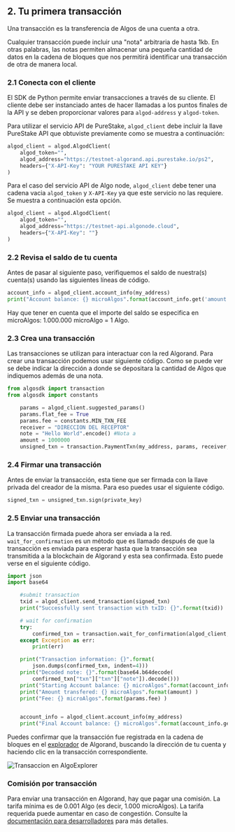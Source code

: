 ## 2. Tu primera transacción

Una transacción es la transferencia de Algos de una cuenta a otra.

Cualquier transacción puede incluir una "nota" arbitraria de hasta 1kb. En otras palabras, las notas permiten almacenar una pequeña cantidad de datos en la cadena de bloques que nos permitirá identificar una transacción de otra de manera local.

### 2.1 Conecta con el cliente

El SDK de Python permite enviar transacciones a través de su cliente. El cliente debe ser instanciado antes de hacer llamadas a los puntos finales de la API y se deben proporcionar valores para `algod-address` y `algod-token`. 

Para utilizar el servicio API de PureStake, `algod_client` debe incluir la llave PureStake API que obtuviste previamente como se muestra a continuación:

```python
algod_client = algod.AlgodClient(
    algod_token="",
    algod_address="https://testnet-algorand.api.purestake.io/ps2",
    headers={"X-API-Key": "YOUR PURESTAKE API KEY"}
)
```
Para el caso del servicio API de Algo node, `algod_client` debe tener una cadena vacia `algod_token` y  `X-API-Key` ya que este servicio no las requiere. Se muestra a continuación esta opción.

```python
algod_client = algod.AlgodClient(
    algod_token="",
    algod_address="https://testnet-api.algonode.cloud",
    headers={"X-API-Key": ""}
)
```

### 2.2 Revisa el saldo de tu cuenta

Antes de pasar al siguiente paso, verifiquemos el saldo de nuestra(s) cuenta(s) usando las siguientes líneas de código.

```python
account_info = algod_client.account_info(my_address)
print("Account balance: {} microAlgos".format(account_info.get('amount')) + "\n")
```

Hay que tener en cuenta que el importe del saldo se especifica en microAlgos: 1.000.000 microAlgo = 1 Algo.

### 2.3 Crea una transacción

Las transacciones se utilizan para interactuar con la red Algorand. Para crear una transacción podemos usar siguiente código. Como se puede ver se debe indicar la dirección a donde se depositara la cantidad de Algos que indiquemos además de una nota.  

```python
from algosdk import transaction
from algosdk import constants

    params = algod_client.suggested_params()
    params.flat_fee = True
    params.fee = constants.MIN_TXN_FEE 
    receiver = "DIRECCION DEL RECEPTOR"
    note = "Hello World".encode() #Nota a
    amount = 1000000
    unsigned_txn = transaction.PaymentTxn(my_address, params, receiver, amount, None, note)

```

### 2.4 Firmar una transacción 

Antes de enviar la transacción, esta tiene que ser firmada con la llave privada del creador de la misma. Para eso puedes usar el siguiente código.

```python
signed_txn = unsigned_txn.sign(private_key)
```

### 2.5 Enviar una transacción

La transacción firmada puede ahora ser enviada a la red. `wait_for_confirmation` es un método que es llamado después de que la transacción es enviada para esperar hasta que la transacción sea transmitida a la blockchain de Algorand y esta sea confirmada. Esto puede verse en el siguiente código.

```python
import json
import base64

    #submit transaction
    txid = algod_client.send_transaction(signed_txn)
    print("Successfully sent transaction with txID: {}".format(txid))

    # wait for confirmation 
    try:
        confirmed_txn = transaction.wait_for_confirmation(algod_client, txid, 4)  
    except Exception as err:
        print(err)

    print("Transaction information: {}".format(
        json.dumps(confirmed_txn, indent=4)))
    print("Decoded note: {}".format(base64.b64decode(
        confirmed_txn["txn"]["txn"]["note"]).decode()))
    print("Starting Account balance: {} microAlgos".format(account_info.get('amount')) )
    print("Amount transfered: {} microAlgos".format(amount) )    
    print("Fee: {} microAlgos".format(params.fee) ) 


    account_info = algod_client.account_info(my_address)
    print("Final Account balance: {} microAlgos".format(account_info.get('amount')) + "\n")

```

Puedes confirmar que la transacción fue registrada en la cadena de bloques en el [explorador](https://testnet.algoexplorer.io) de Algorand, buscando la dirección de tu cuenta y haciendo clic en la transacción correspondiente. 

![Transaccion en AlgoExplorer](https://github.com/raldecop/AlgorandEsp/blob/main/Imagenes/step2AlgoExplorer.png)

### Comisión por transacción

Para enviar una transacción en Algorand, hay que pagar una comisión. La tarifa mínima es de 0.001 Algo (es decir, 1.000 microAlgos). La tarifa requerida puede aumentar en caso de congestión. 
Consulte la [documentación para desarrolladores](https://developer.algorand.org/docs/features/transactions/#fees) para más detalles.

